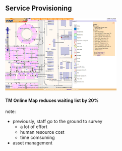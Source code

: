 ##  Service Provisioning

<img style="background:none; border:none; box-shadow:none; float:top ; max-width: 70%; max-height: 70%;" src="resources/tmom-network.png">

#### TM Online Map reduces waiting list by 20% <!-- .element: class="fragment" -->

note:
- previously, staff go to the ground to survey
  - a lot of effort
  - human resource cost
  - time comsuming
- asset management